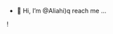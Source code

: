 - 👋 Hi, I’m @Aliahi)q reach me ...

<!---
Aliahi/Aliahi is a ✨ special ✨ repository because its `README.md` (this file) appears on your GitHub profile.
You can click the Preview link to take a look at your changes.
--->
!
